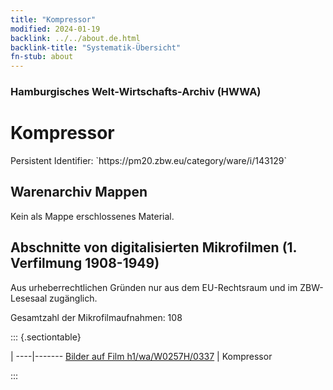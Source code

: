 ```yaml
---
title: "Kompressor"
modified: 2024-01-19
backlink: ../../about.de.html
backlink-title: "Systematik-Übersicht"
fn-stub: about
---
```


### Hamburgisches Welt-Wirtschafts-Archiv (HWWA)

# Kompressor

<div class="hint">Persistent Identifier: `https://pm20.zbw.eu/category/ware/i/143129`</div>







## Warenarchiv Mappen





Kein als Mappe erschlossenes Material.



<a id="filmsections" />

## Abschnitte von digitalisierten Mikrofilmen (1. Verfilmung 1908-1949)

<p>Aus urheberrechtlichen Gründen nur aus dem EU-Rechtsraum und im ZBW-Lesesaal zugänglich.</p>


<p>Gesamtzahl der Mikrofilmaufnahmen: 108</p>





::: {.sectiontable}

 | 
----|-------
<a class="btn" href="https://pm20.zbw.eu/film/h1/wa/W0257H/0337" rel="nofollow">Bilder auf Film h1/wa/W0257H/0337</a> | Kompressor


:::
















